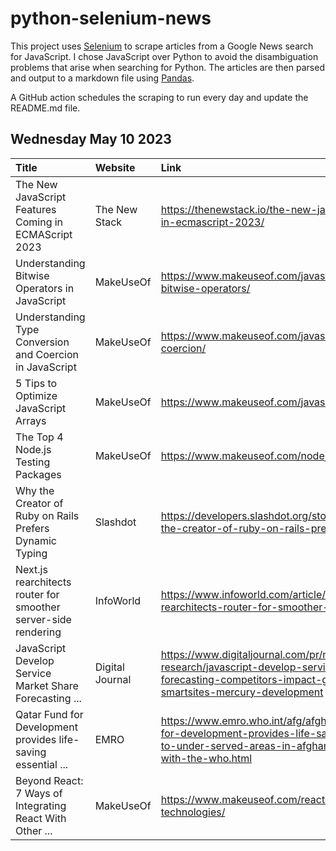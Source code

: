 # python-selenium-news

This project uses [Selenium](https://www.seleniumhq.org/) to scrape articles from a Google News search for JavaScript.
I chose JavaScript over Python to avoid the disambiguation problems that arise when searching for Python.
The articles are then parsed and output to a markdown file using [Pandas](https://pandas.pydata.org/).

A GitHub action schedules the scraping to run every day and update the README.md file.

## Wednesday May 10 2023


| Title                                                          | Website         | Link                                                                                                                                                                                      |
|:---------------------------------------------------------------|:----------------|:------------------------------------------------------------------------------------------------------------------------------------------------------------------------------------------|
| The New JavaScript Features Coming in ECMAScript 2023          | The New Stack   | https://thenewstack.io/the-new-javascript-features-coming-in-ecmascript-2023/                                                                                                             |
| Understanding Bitwise Operators in JavaScript                  | MakeUseOf       | https://www.makeuseof.com/javascript-understanding-bitwise-operators/                                                                                                                     |
| Understanding Type Conversion and Coercion in JavaScript       | MakeUseOf       | https://www.makeuseof.com/javascript-type-conversion-coercion/                                                                                                                            |
| 5 Tips to Optimize JavaScript Arrays                           | MakeUseOf       | https://www.makeuseof.com/javascript-arrays-optimize-tips/                                                                                                                                |
| The Top 4 Node.js Testing Packages                             | MakeUseOf       | https://www.makeuseof.com/nodejs-top-testing-packages/                                                                                                                                    |
| Why the Creator of Ruby on Rails Prefers Dynamic Typing        | Slashdot        | https://developers.slashdot.org/story/23/05/08/0015216/why-the-creator-of-ruby-on-rails-prefers-dynamic-typing                                                                            |
| Next.js rearchitects router for smoother server-side rendering | InfoWorld       | https://www.infoworld.com/article/3695595/nextjs-rearchitects-router-for-smoother-server-side-rendering.html                                                                              |
| JavaScript Develop Service Market Share Forecasting ...        | Digital Journal | https://www.digitaljournal.com/pr/news/a2z-market-research/javascript-develop-service-market-share-forecasting-competitors-impact-globally-algoworks-smartsites-mercury-development       |
| Qatar Fund for Development provides life-saving essential ...  | EMRO            | https://www.emro.who.int/afg/afghanistan-news/qatar-fund-for-development-provides-life-saving-essential-medicines-to-under-served-areas-in-afghanistan-in-collaboration-with-the-who.html |
| Beyond React: 7 Ways of Integrating React With Other ...       | MakeUseOf       | https://www.makeuseof.com/react-integrating-other-technologies/                                                                                                                           |